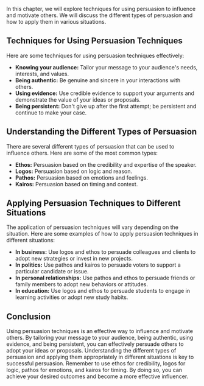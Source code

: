 
In this chapter, we will explore techniques for using persuasion to influence and motivate others. We will discuss the different types of persuasion and how to apply them in various situations.

Techniques for Using Persuasion Techniques
------------------------------------------

Here are some techniques for using persuasion techniques effectively:

* **Knowing your audience:** Tailor your message to your audience's needs, interests, and values.
* **Being authentic:** Be genuine and sincere in your interactions with others.
* **Using evidence:** Use credible evidence to support your arguments and demonstrate the value of your ideas or proposals.
* **Being persistent:** Don't give up after the first attempt; be persistent and continue to make your case.

Understanding the Different Types of Persuasion
-----------------------------------------------

There are several different types of persuasion that can be used to influence others. Here are some of the most common types:

* **Ethos:** Persuasion based on the credibility and expertise of the speaker.
* **Logos:** Persuasion based on logic and reason.
* **Pathos:** Persuasion based on emotions and feelings.
* **Kairos:** Persuasion based on timing and context.

Applying Persuasion Techniques to Different Situations
------------------------------------------------------

The application of persuasion techniques will vary depending on the situation. Here are some examples of how to apply persuasion techniques in different situations:

* **In business:** Use logos and ethos to persuade colleagues and clients to adopt new strategies or invest in new projects.
* **In politics:** Use pathos and kairos to persuade voters to support a particular candidate or issue.
* **In personal relationships:** Use pathos and ethos to persuade friends or family members to adopt new behaviors or attitudes.
* **In education:** Use logos and ethos to persuade students to engage in learning activities or adopt new study habits.

Conclusion
----------

Using persuasion techniques is an effective way to influence and motivate others. By tailoring your message to your audience, being authentic, using evidence, and being persistent, you can effectively persuade others to adopt your ideas or proposals. Understanding the different types of persuasion and applying them appropriately in different situations is key to successful persuasion. Remember to use ethos for credibility, logos for logic, pathos for emotions, and kairos for timing. By doing so, you can achieve your desired outcomes and become a more effective influencer.
